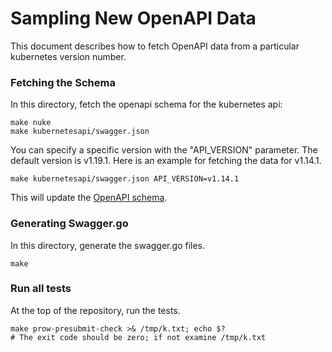 # Sampling New OpenAPI Data

[OpenAPI schema]: ./kubernetesapi/swagger.json

This document describes how to fetch OpenAPI data from
a particular kubernetes version number.

### Fetching the Schema

In this directory, fetch the openapi schema for the kubernetes api:

```
make nuke
make kubernetesapi/swagger.json
```

You can specify a specific version with the "API_VERSION"
parameter. The default version is v1.19.1. Here is an
example for fetching the data for v1.14.1.

```
make kubernetesapi/swagger.json API_VERSION=v1.14.1
```

This will update the [OpenAPI schema].

### Generating Swagger.go

In this directory, generate the swagger.go files.

```
make
```

### Run all tests

At the top of the repository, run the tests.

```
make prow-presubmit-check >& /tmp/k.txt; echo $?
# The exit code should be zero; if not examine /tmp/k.txt
```

